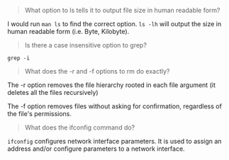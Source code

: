 > What option to ls tells it to output file size in human readable form?

I would run `man ls` to find the correct option. `ls -lh` will output the size in human readable form (i.e. Byte, Kilobyte).

> Is there a case insensitive option to grep?

`grep -i`

> What does the -r and -f options to rm do exactly?

The -r option removes the file hierarchy rooted in each file argument (it deletes all the files recursively)

The -f option removes files without asking for confirmation, regardless of the file's permissions.

> What does the ifconfig command do?

`ifconfig` configures network interface parameters. It is used to assign an address and/or configure parameters to a network interface.